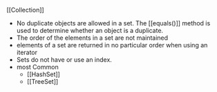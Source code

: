 [[Collection]]
- No duplicate objects are allowed in a set. The [[equals()]] method is used to determine whether an object is a duplicate.
- The order of the elements in a set are not maintained
- elements of a set are returned in no particular order when using an iterator
- Sets do not have or use an index.
- most Common
	- [[HashSet]]
	- [[TreeSet]]